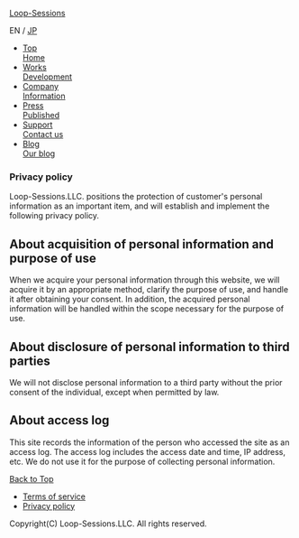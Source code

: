 [Loop-Sessions](https://www.loopsessions.com/)

EN / [JP](https://www.loopsessions.com/jp/privacy/)

* [Top  
    Home](https://www.loopsessions.com/)
* [Works  
    Development](https://www.loopsessions.com/work/)
* [Company  
    Information](https://www.loopsessions.com/company/)
* [Press  
    Published](https://www.loopsessions.com/press/)
* [Support  
    Contact us](https://www.loopsessions.com/support/)
* [Blog  
    Our blog](https://www.loopsessions.com/blog/)

### Privacy policy

Loop-Sessions.LLC. positions the protection of customer's personal information as an important item, and will establish and implement the following privacy policy.  

  

About acquisition of personal information and purpose of use
------------------------------------------------------------

When we acquire your personal information through this website, we will acquire it by an appropriate method, clarify the purpose of use, and handle it after obtaining your consent. In addition, the acquired personal information will be handled within the scope necessary for the purpose of use.  

  

About disclosure of personal information to third parties
---------------------------------------------------------

We will not disclose personal information to a third party without the prior consent of the individual, except when permitted by law.  

  

About access log
----------------

This site records the information of the person who accessed the site as an access log. The access log includes the access date and time, IP address, etc. We do not use it for the purpose of collecting personal information.  

  
  

  

[Back to Top](#top)

* [Terms of service](https://www.loopsessions.com/terms/)
* [Privacy policy](https://www.loopsessions.com/privacy/)

Copyright(C) Loop-Sessions.LLC. All rights reserved.